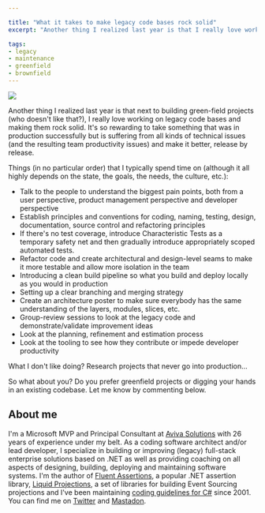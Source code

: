 ```yaml
---

title: "What it takes to make legacy code bases rock solid"
excerpt: "Another thing I realized last year is that I really love working on legacy code bases and making them rock solid."

tags:
- legacy
- maintenance
- greenfield
- brownfield
---
```


<img src="{{ site.url }}{{ site.baseurl }}/assets/images/posts/2023/ruins.jpg" class="align-center"/> 

Another thing I realized last year is that next to building green-field projects (who doesn't like that?), I really love working on legacy code bases and making them rock solid. It's so rewarding to take something that was in production successfully but is suffering from all kinds of technical issues (and the resulting team productivity issues) and make it better, release by release. 

Things (in no particular order) that I typically spend time on (although it all highly depends on the state, the goals, the needs, the culture, etc.):

* Talk to the people to understand the biggest pain points, both from a user perspective, product management perspective and developer perspective
* Establish principles and conventions for coding, naming, testing, design, documentation, source control and refactoring principles
* If there's no test coverage, introduce Characteristic Tests as a temporary safety net and then gradually introduce appropriately scoped automated tests. 
* Refactor code and create architectural and design-level seams to make it more testable and allow more isolation in the team
* Introducing a clean build pipeline so what you build and deploy locally as you would in production
* Setting up a clear branching and merging strategy
* Create an architecture poster to make sure everybody has the same understanding of the layers, modules, slices, etc.
* Group-review sessions to look at the legacy code and demonstrate/validate improvement ideas
* Look at the planning, refinement and estimation process
* Look at the tooling to see how they contribute or impede developer productivity

What I don't like doing? Research projects that never go into production…

So what about you? Do you prefer greenfield projects or digging your hands in an existing codebase. Let me know by commenting below. 

## About me
I'm a Microsoft MVP and Principal Consultant at [Aviva Solutions](https://avivasolutions.nl/) with 26 years of experience under my belt. As a coding software architect and/or lead developer, I specialize in building or improving (legacy) full-stack enterprise solutions based on .NET as well as providing coaching on all aspects of designing, building, deploying and maintaining software systems. I'm the author of [Fluent Assertions](https://www.fluentassertions.com), a popular .NET assertion library, [Liquid Projections](https://www.liquidprojections.net), a set of libraries for building Event Sourcing projections and I've been maintaining [coding guidelines for C#](https://www.csharpcodingguidelines.com) since 2001. You can find me on [Twitter](https://twitter.com/ddoomen) and [Mastadon](https://mastodon.social/@ddoomen).
